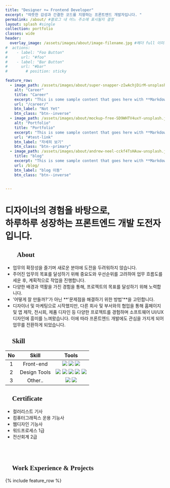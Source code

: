```yaml
---
title: "Designer += Frontend Developer"
excerpt: "따뜻한 감성과 간결한 코드를 지향하는 프론트엔드 개발자입니다. " 
permalink: /about/ #블로그 내 어느 주소에 표시될지 결정
layout: splash #single
collection: portfolio
classes: wide
header:
  overlay_image: /assets/images/about/image-filename.jpg #헤더 full 이미지 넣기
#  actions:
#    - label: "Foo Button"
#      url: "#foo"
#    - label: "Bar Button"
#      url: "#bar"
#        # position: sticky

feature_row:
  - image_path: /assets/images/about/super-snapper-zIwAchjDirM-unsplash.jpg
    alt: "Career"
    title: "Career"
    excerpt: "This is some sample content that goes here with **Markdown** formatting."
    url: "/career/"
    btn_label: "Not Yet"
    btn_class: "btn--inverse"
  - image_path: /assets/images/about/mockup-free-SD9WHTV4uxY-unsplash.jpg
    alt: "Portfolio"
    title: "Portfolio"
    excerpt: "This is some sample content that goes here with **Markdown** formatting."
    url: "#test-link"
    btn_label: "자세히 보기"
    btn_class: "btn--primary"
  - image_path: /assets/images/about/andrew-neel-cckf4TsHAuw-unsplash.jpg
    title: "blog"
    excerpt: "This is some sample content that goes here with **Markdown** formatting."
    url: /blog/
    btn_label: "blog 이동"
    btn_class: "btn--inverse"


---
```


<!-- 상단 헤더 없애기 / 결이 맞지 않아서 -->
<style>
.site-title {
  visibility:hidden; 
}

.site-subtitle, .site-logo img {
  display: none;
}
.page__title, .page__lead {
  font-family: "Century Gothic";
  font-style: italic ;
}
.h1, h2, h3, h4, h5, h1  {
  font-family: "맑은 고딕";
}
</style>

 
# **디자이너의 경험을 바탕으로,** <br/>**하루하루 성장하는 프론트엔드 개발 도전자입니다.**


## 👩‍💻 About

* 업무의 확장성을 즐기며 새로운 분야에 도전을 두려워하지 않습니다.
* 주어진 업무의 목표를 달성하기 위해 중요도와 우선순위를 고려하여 업무 흐름도를 세운 후, 계획적으로 작업을 진행합니다.  
* 다양한 배경과 역활을 가진 경험을 통해, 프로젝트의 목표를 달성하기 위해 노력합니다.
* '어떻게 잘 만들까?'가 아닌 **'문제점을 해결하기 위한 방법'**을 고민합니다.
* 디자이너 및 마케팅으로 시작했지만, 다른 회사 및 부서와의 협업을 통해 홈페이지 및 앱 제작, 전시회, 제품 디자인 등 다양한 프로젝트를 경험하며 소프트웨어 UI/UX 디자인에 흥미를 느껴왔습니다. 이에 따라 프론트엔드 개발에도 관심을 가지게 되어 업무를 전환하게 되었습니다. 


## 🧩 Skill

| No |     Skill     |                                                                                                                                                                                                                                                                          Tools                                                                                                                                                                                                                                                                          |
|:--:|:-------------:|:-------------------------------------------------------------------------------------------------------------------------------------------------------------------------------------------------------------------------------------------------------------------------------------------------------------------------------------------------------------------------------------------------------------------------------------------------------------------------------------------------------------------------------------------------------:|
| 1  |   Front-end   |                                                                                                                                 <img src="https://img.shields.io/badge/-HTML-E34F26?style=flat&logo=HTML5&logoColor=white"/> <img src="https://img.shields.io/badge/-CSS-1572B6?style=flat&logo=CSS3&logoColor=white"/> <img src="https://img.shields.io/badge/-JS-F7DF1E?style=flat&logo=javascript&logoColor=white"/>                                                                                                                                 |
| 2  | Design Tools  | <img src="https://img.shields.io/badge/-Acrobat-EC1C24?style=flat&logo=adobeacrobatreader&logoColor=white"/>  <img src="https://img.shields.io/badge/-photoshop-31A8FF?style=flat&logo=adobephotoshop&logoColor=white"/>  <img src="https://img.shields.io/badge/-Illustrator-FF9A00?style=flat&logo=adobeillustrator&logoColor=white"/>  <img src="https://img.shields.io/badge/-Premierepro-151F6D?style=flat&logo=adobepremierepro&logoColor=white"/>  <img src="https://img.shields.io/badge/-Figma-3A76F0?style=flat&logo=figma&logoColor=white"/> 
| 3  |    Other..    |                                                                                                                                                                                                                                           <img src="https://img.shields.io/badge/-Excel-217346?style=flat&logo=microsoftexcel&logoColor=white"/>  <img src="https://img.shields.io/badge/-Worde-2B579A?style=flat&logo=microsoftword&logoColor=white"/>

## 📜 Certificate
  - 컬러리스트 기사<br/>
  - 컴퓨터그래픽스 운용 기능사<br/>
  - 웹디자인 기능사<br/>
  - 워드프로세스 1급<br/>
  - 전산회계 2급<br/>


  <br/><br/> 
## 🧩 Work Experience & Projects


{% include feature_row %}



[//]: # (* 국내 및 해외전시회 총괄 담당자)
[//]: # (* 홈페이지 웹 디자이너에서 프론트 엔드까지 개발을 희망!!)
[//]: # (* 좋은 코드, 클린코드를 작성하기위해 노력하고 있습니다.)
[//]: # (* 테스트 주도 개발&#40;TDD&#41;을 하기위해 노력하고 있습니다.)
[//]: # (* 공부한 내용들을 정리해서 기록하고 수시로 remind하기위해 블로그를 만들었습니다.)
[//]: # (* Github를 이용한 블로그 만들기, 스프링부트를 이용하여 웹 게시판 만들기 공부한 내용을 정리하여 포스팅했습니다.)
